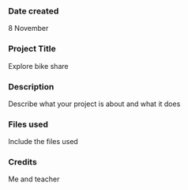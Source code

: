 ### Date created
8 November 

### Project Title
Explore bike share 

### Description
Describe what your project is about and what it does

### Files used
Include the files used

### Credits
Me and teacher 

